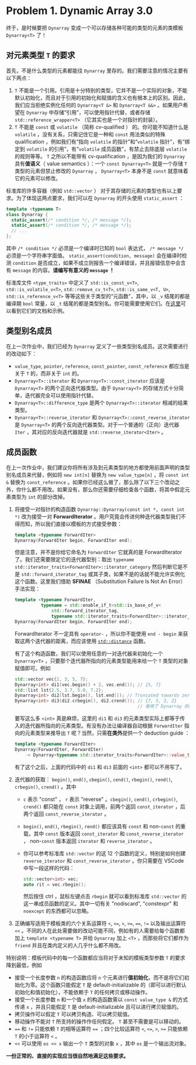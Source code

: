 # Problem 1. Dynamic Array 3.0

终于，是时候要把 `Dynarray` 变成一个可以存储各种可能的类型的元素的类模板 `Dynarray<T>` 了！

## 对元素类型 `T` 的要求

首先，不是什么类型的元素都能往 `Dynarray` 里存的。我们需要注意的情况主要有以下两点：

1. `T` 不能是一个引用。引用是十分特别的类型，它并不是一个实际的对象，不能默认初始化，而且对于引用的初始化和赋值的含义也有根本上的区别。因此，我们应当拒绝实例化任何的 `Dynarray<T &>` 和 `Dynarray<T &&>` 。如果用户希望在 `Dynarray` 中存储“引用”，可以使用指针代替，或者存储 `std::reference_wrapper<T>` （它其实也是一个对指针的封装）。
2. `T` 不能是 `const` 或 `volatile` （简称 cv-qualified ） 的。你可能不知道什么是 `volatile` ，没有关系，只需记住它是一种和 `const` 用法类似的特殊 qualification ，例如我们有“指向 `volatile` 的指针”和“`volatile` 指针”，有“绑定到 `volatile` 的引用”，有“`volatile` 成员函数”，有禁止去除底层 `volatile` 的规则等等。 `T` 之所以不能带有 cv-qualification ，是因为我们的 `Dynarray` 具有**值语义**（ value semantics ）：一个 `const Dynarray<T>` 就是一个存储 `T` 类型的元素但禁止修改的 `Dynarray` ， `Dynarray<T>` 本身不是 `const` 就意味着它的元素可以修改。

标准库的许多容器（例如 `std::vector` ） 对于其存储的元素的类型也有以上要求。为了体现这两点要求，我们可以在 `Dynarray` 的开头使用 `static_assert` ：

```cpp
template <typename T>
class Dynarray {
  static_assert(/* condition */, /* message */);
  static_assert(/* condition */, /* message */);
  // ...
};
```

其中 `/* condition */` 必须是一个编译时已知的 `bool` 表达式， `/* message */` 必须是一个字符串字面值。 `static_assert(condition, message)` 会在编译时检测 `condition` 是否成立，如果不成立则报告一个编译错误，并且报错信息中会含有 `message` 的内容。**请编写有意义的 `message` ！**

标准库文件 `<type_traits>` 中定义了 `std::is_const_v<T>`, `std::is_volatile_v<T>`, `std::remove_cv_t<T>`, `std::is_same_v<T, U>`, `std::is_reference_v<T>` 等等这些关于类型的“元函数”，其中，以 `_v` 结尾的都是编译期 `bool` 常量，以 `_t` 结尾的都是类型别名。你可能需要使用它们。在[这里](https://en.cppreference.com/w/cpp/header/type_traits)可以看到它们的文档和示例。

## 类型别名成员

在上一次作业中，我们已经为 `Dynarray` 定义了一些类型别名成员。这次需要进行的改动如下：

- `value_type`, `pointer`, `reference`, `const_pointer`, `const_reference` 都应当是关于 `T` 的，而非关于 `int` 的。
- `Dynarray<T>::iterator` 和 `Dynarray<T>::const_iterator` 应该是 `Dynarray<T>` 的两个正向迭代器类型。由于 `Dynarray<T>` 的存储方式十分简单，迭代器完全可以使用指针代替。
- `Dynarray<T>::difference_type` 是两个 `Dynarray<T>::iterator` 相减的结果类型。
- `Dynarray<T>::reverse_iterator` 和 `Dynarray<T>::const_reverse_iterator` 是 `Dynarray<T>` 的两个反向迭代器类型。对于一个普通的（正向）迭代器 `Iter` ，其对应的反向迭代器就是 `std::reverse_iterator<Iter>` 。

## 成员函数

在上一次作业中，我们建议你将所有涉及到元素类型的地方都使用前面声明的类型别名成员来代替，例如将 `new int[n]` 替换为 `new value_type[n]` ，将 `const int &` 替换为 `const_reference` 。如果你已经这么做了，那么除了以下三个改动之外，你什么都不用改。如果没有，那么你还需要仔细检查各个函数，将其中假定元素类型为 `int` 的部分改掉。

1. 将接受一对指针的构造函数 `Dynarray::Dynarray(const int *, const int *)` 改为接受一对 **ForwardIterator** 。用户究竟会传进何种迭代器类型我们不得而知，所以我们直接以模板的方式接受参数：
   
   ```cpp
   template <typename ForwardIter>
   Dynarray(ForwardIter begin, ForwardIter end);
   ```

   但是注意，并不是你给它命名为 `ForwardIter` 它就真的是 ForwardIterator 了。我们还需要限定它的迭代器型别：取出 `typename std::iterator_traits<ForwardIter>::iterator_category` 然后判断它是不是 `std::forward_iterator_tag` 或其子类，如果不是的话就不能允许实例化这个函数。这里我们借助 **SFINAE** （Substitution Failure Is Not An Error）手法实现：

   ```cpp
   template <typename ForwardIter,
             typename = std::enable_if_t<std::is_base_of_v<
                 std::forward_iterator_tag,
                 typename std::iterator_traits<ForwardIter>::iterator_category>>>
   Dynarray(ForwardIter begin, ForwardIter end);
   ```

   ForwardIterator 不一定具有 `operator-` ，所以你不能使用 `end - begin` 来获取这两个迭代器的距离，而应该使用 [`std::distance`](https://en.cppreference.com/w/cpp/iterator/distance) 函数。

   有了这个构造函数，我们可以使用任意的一对迭代器来初始化一个 `Dynarray<T>` ，只要那个迭代器所指向的元素类型能用来给一个 `T` 类型的对象赋值即可。例如

   ```cpp
   std::vector vec{2, 3, 5, 7};
   Dynarray<int> di1(vec.begin() + 2, vec.end()); // {5, 7}
   std::list lst{2.5, 3.7, 5.0, 7.2};
   Dynarray<int> di2(lst.begin(), lst.end()); // Truncated towards zero, {2, 3, 5, 7}
   Dynarray<int> di3(di2.crbegin(), di2.crend()); // {7, 5, 3, 2}
                                                  // 使用了 Dynarray 的反向迭代器，见下
   ```

   要写这么多 `<int>` 真是麻烦，这里的 `di1` 和 `di3` 的元素类型实际上都等于传入的迭代器所指向的元素类型。有没有办法让编译器自动根据 `ForwardIter` 指向的元素类型来推导出 `T` 呢？当然，只需**在类外**提供一个 deduction guide ：

   ```cpp
   template <typename ForwardIter>
   Dynarray(ForwardIter, ForwardIter)
       -> Dynarray<typename std::iterator_traits<ForwardIter>::value_type>;
   ```

   有了这个之后，上面的代码中的 `di1` 和 `di3` 前面的 `<int>` 都可以不用写了。

2. 迭代器的获取： `begin()`, `end()`, `cbegin()`, `cend()`, `rbegin()`, `rend()`, `crbegin()`, `crend()` 。其中
   - `c` 表示 "const" ， `r` 表示 "reverse" 。`cbegin()`, `cend()`, `crbegin()`, `crend()` 都只能在 `const` 对象上调用，前两个返回 `const_iterator` ，后两个返回 `const_reverse_iterator` 。
   - `begin()`, `end()`, `rbegin()`, `rend()` 都应该具有 `const` 和 non-`const` 的重载，其中 `const` 版本返回 `const_iterator` 和 `const_reverse_iterator` ， non-`const` 版本返回 `iterator` 和 `reverse_iterator` 。
   - 你可以参考标准库 `std::vector` 的这 12 个函数的定义，特别是如何创建 `reverse_iterator` 和 `const_reverse_iterator` 。你只需要在 VSCode 中写一段这样的代码：

     ```cpp
     std::vector<int> vec;
     auto rit = vec.rbegin();
     ```

     然后按住 ctrl ，鼠标左键点击 `rbegin` 就可以看到标准库 `std::vector` 的这一串成员函数的定义。其中一切有关 "nodiscard", "constexpr" 和 `noexcept` 的东西都可以忽略。

3. 正确编写适用于模板类的六个关系运算符 `<`, `<=`, `>`, `>=`, `==`, `!=` 以及输出运算符 `<<` 。不同的人在此处需要做的改动可能不同，例如有的人需要给每个函数都加上 `template <typename T>` 并给 `Dynarray` 加上 `<T>` ，而那些将它们都作为 `friend` 并且在类内定义的人几乎什么都不用改。

特别说明：模板代码中的每一个函数都应当将对于未知的模板类型参数 `T` 的要求降到最低，例如

- 接受一个长度参数 `n` 的构造函数应将 `n` 个元素进行**值初始化**，而不是将它们初始化为零。这个函数只能假定 `T` 是 default-initializable 的（即可以进行默认初始化和值初始化），不能依赖于 `T` 的任何拷贝或移动操作。
- 接受一个长度参数 `n` 和一个值 `x` 的构造函数需以 `const value_type &` 的方式传递 `x` ，并且只能假定 `T` 是 default-initializable 且可以进行拷贝赋值的。
- 拷贝操作可以假定 `T` 可以拷贝构造、可以拷贝赋值。
- 移动操作不能对 `T` 所支持的操作作任何假定。 `T` 甚至不需要是可以移动的。
- `==` 和 `!=` 只能依赖 `T` 的相等运算符 `==` ；四个比较运算符 `<`, `<=`, `>`, `>=` 只能依赖 `T` 的小于运算符 `<` 。
- `<<` 可以使用 `os << x` 输出一个 `T` 类型的对象 `x` ，其中 `os` 是一个输出流对象。

**一份正常的、直接的实现应当很自然地满足这些要求。**
